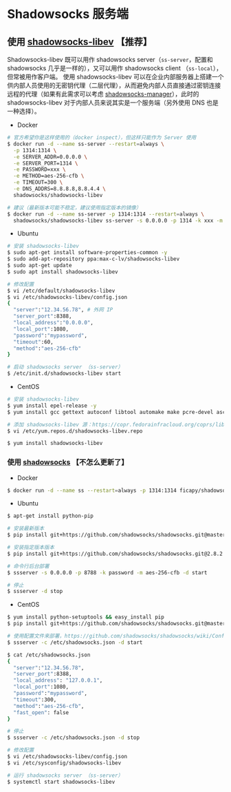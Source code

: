 # Shadowsocks 服务端

## 使用 [shadowsocks-libev](https://github.com/shadowsocks/shadowsocks-libev) 【推荐】

Shadowsocks-libev 既可以用作 shadowsocks server（`ss-server`，配置和 shadowsocks 几乎是一样的），又可以用作 shadowsocks client （`ss-local`），但常被用作客户端。
使用 shadowsocks-libev 可以在企业内部服务器上搭建一个供内部人员使用的无密钥代理（二层代理），从而避免内部人员直接通过密钥连接远程的代理（如果有此需求可以考虑 [shadowsocks-manager](https://github.com/shadowsocks/shadowsocks-manager)），此时的 shadowsocks-libev 对于内部人员来说其实是一个服务端（另外使用 DNS 也是一种选择）。

* Docker

```sh
# 官方希望你是这样使用的（docker inspect），但这样只能作为 Server 使用
$ docker run -d --name ss-server --restart=always \
  -p 1314:1314 \
  -e SERVER_ADDR=0.0.0.0 \
  -e SERVER_PORT=1314 \
  -e PASSWORD=xxx \
  -e METHOD=aes-256-cfb \
  -e TIMEOUT=300 \
  -e DNS_ADDRS=8.8.8.8,8.8.4.4 \
  shadowsocks/shadowsocks-libev

# 建议（最新版本可能不稳定，建议使用指定版本的镜像）
$ docker run -d --name ss-server -p 1314:1314 --restart=always \
  shadowsocks/shadowsocks-libev ss-server -s 0.0.0.0 -p 1314 -k xxx -m aes-256-cfb
```

* Ubuntu

```sh
# 安装 shadowsocks-libev
$ sudo apt-get install software-properties-common -y
$ sudo add-apt-repository ppa:max-c-lv/shadowsocks-libev
$ sudo apt-get update
$ sudo apt install shadowsocks-libev
```

```sh
# 修改配置
$ vi /etc/default/shadowsocks-libev
$ vi /etc/shadowsocks-libev/config.json
{
  "server":"12.34.56.78", # 外网 IP
  "server_port":8388,
  "local_address":"0.0.0.0",
  "local_port":1080,
  "password":"mypassword",
  "timeout":60,
  "method":"aes-256-cfb"
}

# 启动 shadowsocks server （ss-server）
$ /etc/init.d/shadowsocks-libev start
```

* CentOS

```sh
# 安装 shadowsocks-libev
$ yum install epel-release -y
$ yum install gcc gettext autoconf libtool automake make pcre-devel asciidoc xmlto c-ares-devel libev-devel libsodium-devel mbedtls-devel -y

# 添加 shadowsocks-libev 源：https://copr.fedorainfracloud.org/coprs/librehat/shadowsocks/
$ vi /etc/yum.repos.d/shadowsocks-libev.repo

$ yum install shadowsocks-libev
```

### 使用 [shadowsocks](https://github.com/shadowsocks/shadowsocks/tree/master) 【不怎么更新了】

* Docker

```sh
$ docker run -d --name ss --restart=always -p 1314:1314 ficapy/shadowsocks -s 0.0.0.0 -p 1314 -k password -m aes-256-cfb
```

* Ubuntu

```sh
$ apt-get install python-pip

# 安装最新版本
$ pip install git+https://github.com/shadowsocks/shadowsocks.git@master

# 安装指定版本版本
$ pip install git+https://github.com/shadowsocks/shadowsocks.git@2.8.2

# 命令行后台部署
$ ssserver -s 0.0.0.0 -p 8788 -k password -m aes-256-cfb -d start

# 停止
$ ssserver -d stop
```

* CentOS

```sh
$ yum install python-setuptools && easy_install pip
$ pip install git+https://github.com/shadowsocks/shadowsocks.git@master

# 使用配置文件来部署，https://github.com/shadowsocks/shadowsocks/wiki/Configuration-via-Config-File
$ ssserver -c /etc/shadowsocks.json -d start

$ cat /etc/shadowsocks.json
{
  "server":"12.34.56.78",
  "server_port":8388,
  "local_address": "127.0.0.1",
  "local_port":1080,
  "password":"mypassword",
  "timeout":300,
  "method":"aes-256-cfb",
  "fast_open": false
}

# 停止
$ ssserver -c /etc/shadowsocks.json -d stop
```

```sh
# 修改配置
$ vi /etc/shadowsocks-libev/config.json
$ vi /etc/sysconfig/shadowsocks-libev

# 运行 shadowsocks server （ss-server）
$ systemctl start shadowsocks-libev
```
